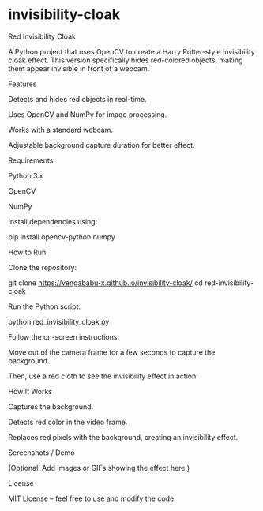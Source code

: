 # invisibility-cloak
Red Invisibility Cloak

A Python project that uses OpenCV to create a Harry Potter-style invisibility cloak effect. This version specifically hides red-colored objects, making them appear invisible in front of a webcam.

Features

Detects and hides red objects in real-time.

Uses OpenCV and NumPy for image processing.

Works with a standard webcam.

Adjustable background capture duration for better effect.

Requirements

Python 3.x

OpenCV

NumPy

Install dependencies using:

pip install opencv-python numpy

How to Run

Clone the repository:

git clone  https://vengababu-x.github.io/invisibility-cloak/
cd red-invisibility-cloak


Run the Python script:

python red_invisibility_cloak.py


Follow the on-screen instructions:

Move out of the camera frame for a few seconds to capture the background.

Then, use a red cloth to see the invisibility effect in action.

How It Works

Captures the background.

Detects red color in the video frame.

Replaces red pixels with the background, creating an invisibility effect.

Screenshots / Demo

(Optional: Add images or GIFs showing the effect here.)

License

MIT License – feel free to use and modify the code.
